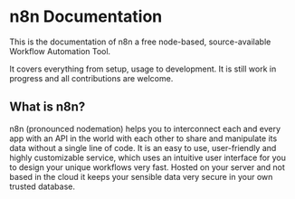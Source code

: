 # n8n Documentation

This is the documentation of n8n a free node-based, source-available
Workflow Automation Tool.

It covers everything from setup, usage to development. It is still work in progress and all contributions are welcome.


## What is n8n?

n8n (pronounced nodemation) helps you to interconnect each and every app with an API in the world with each other to share and manipulate its data without a single line of code. It is an easy to use, user-friendly and highly customizable service, which uses an intuitive user interface for you to design your unique workflows very fast. Hosted on your server and not based in the cloud it keeps your sensible data very secure in your own trusted database.
